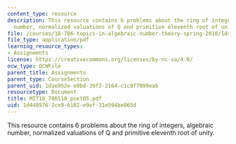 ```yaml
---
content_type: resource
description: This resource contains 6 problems about the ring of integers, algebraic
  number, normalized valuations of Q and primitive eleventh root of unity.
file: /courses/18-786-topics-in-algebraic-number-theory-spring-2010/1d4489762ce96102e9ef31e594be065d_MIT18_786S10_pset05.pdf
file_type: application/pdf
learning_resource_types:
- Assignments
license: https://creativecommons.org/licenses/by-nc-sa/4.0/
ocw_type: OCWFile
parent_title: Assignments
parent_type: CourseSection
parent_uid: 1dae952e-e0bd-39f3-2164-c1c0f7099eab
resourcetype: Document
title: MIT18_786S10_pset05.pdf
uid: 1d448976-2ce9-6102-e9ef-31e594be065d
---
```

This resource contains 6 problems about the ring of integers, algebraic number, normalized valuations of Q and primitive eleventh root of unity.